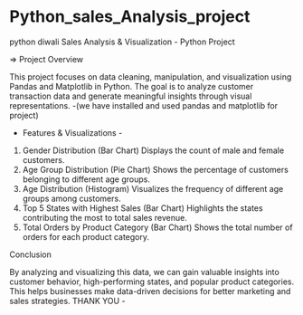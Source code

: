  # Python_sales_Analysis_project
 python diwali Sales Analysis & Visualization - Python Project

=>  Project Overview

This project focuses on data cleaning, manipulation, and visualization using Pandas and Matplotlib in Python. The goal is to analyze customer transaction data and generate meaningful insights through visual representations. 
-(we have installed and used pandas and matplotlib for project)

* Features & Visualizations -
1. Gender Distribution (Bar Chart)
  Displays the count of male and female customers.
2. Age Group Distribution (Pie Chart)
  Shows the percentage of customers belonging to different age groups.
3. Age Distribution (Histogram)
  Visualizes the frequency of different age groups among customers.
4. Top 5 States with Highest Sales (Bar Chart)
  Highlights the states contributing the most to total sales revenue.
5. Total Orders by Product Category (Bar Chart)
  Shows the total number of orders for each product category.

 Conclusion

By analyzing and visualizing this data, we can gain valuable insights into customer behavior, high-performing states, and popular product categories. This helps businesses make data-driven decisions for better marketing and sales strategies. 
THANK YOU -
